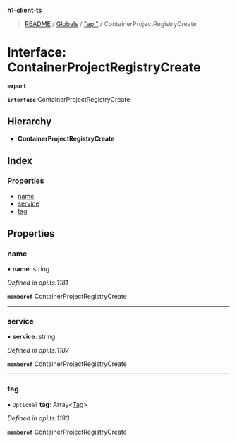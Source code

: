 **h1-client-ts**

> [README](../README.md) / [Globals](../globals.md) / ["api"](../modules/_api_.md) / ContainerProjectRegistryCreate

# Interface: ContainerProjectRegistryCreate

**`export`** 

**`interface`** ContainerProjectRegistryCreate

## Hierarchy

* **ContainerProjectRegistryCreate**

## Index

### Properties

* [name](_api_.containerprojectregistrycreate.md#name)
* [service](_api_.containerprojectregistrycreate.md#service)
* [tag](_api_.containerprojectregistrycreate.md#tag)

## Properties

### name

•  **name**: string

*Defined in api.ts:1181*

**`memberof`** ContainerProjectRegistryCreate

___

### service

•  **service**: string

*Defined in api.ts:1187*

**`memberof`** ContainerProjectRegistryCreate

___

### tag

• `Optional` **tag**: Array\<[Tag](_api_.tag.md)>

*Defined in api.ts:1193*

**`memberof`** ContainerProjectRegistryCreate
